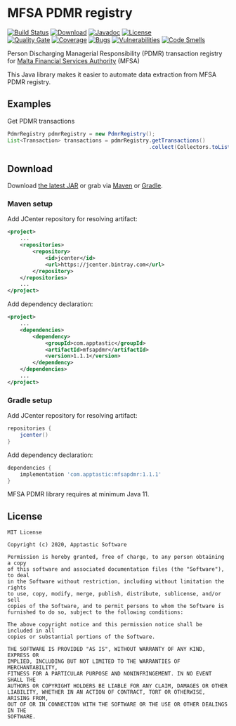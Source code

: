 MFSA PDMR registry
==================

[![Build Status](https://travis-ci.org/w3stling/mfsa-pdmr.svg?branch=master)](https://travis-ci.org/w3stling/mfsa-pdmr)
[![Download](https://api.bintray.com/packages/apptastic/maven-repo/mfsapdmr/images/download.svg)](https://bintray.com/apptastic/maven-repo/mfsapdmr/_latestVersion)
[![Javadoc](https://img.shields.io/badge/javadoc-1.1.1-blue.svg)](https://w3stling.github.io/mfsa-pdmr/javadoc/1.1.1)
[![License](http://img.shields.io/:license-MIT-blue.svg?style=flat-round)](http://apptastic-software.mit-license.org)   
[![Quality Gate](https://sonarcloud.io/api/project_badges/measure?project=com.apptastic%3Amfsapdmr&metric=alert_status)](https://sonarcloud.io/dashboard?id=com.apptastic%3Amfsapdmr)
[![Coverage](https://sonarcloud.io/api/project_badges/measure?project=com.apptastic%3Amfsapdmr&metric=coverage)](https://sonarcloud.io/component_measures?id=com.apptastic%3Amfsapdmr&metric=Coverage)
[![Bugs](https://sonarcloud.io/api/project_badges/measure?project=com.apptastic%3Amfsapdmr&metric=bugs)](https://sonarcloud.io/component_measures?id=com.apptastic%3Amfsapdmr&metric=bugs)
[![Vulnerabilities](https://sonarcloud.io/api/project_badges/measure?project=com.apptastic%3Amfsapdmr&metric=vulnerabilities)](https://sonarcloud.io/component_measures?id=com.apptastic%3Amfsapdmr&metric=vulnerabilities)
[![Code Smells](https://sonarcloud.io/api/project_badges/measure?project=com.apptastic%3Amfsapdmr&metric=code_smells)](https://sonarcloud.io/component_measures?id=com.apptastic%3Amfsapdmr&metric=code_smells)

Person Discharging Managerial Responsibility (PDMR) transaction registry for [Malta Financial Services Authority][1] (MFSA)

This Java library makes it easier to automate data extraction from MFSA PDMR registry.

Examples
--------
Get PDMR transactions
```java
PdmrRegistry pdmrRegistry = new PdmrRegistry();
List<Transaction> transactions = pdmrRegistry.getTransactions()
                                             .collect(Collectors.toList());
```


Download
--------

Download [the latest JAR][2] or grab via [Maven][3] or [Gradle][4].

### Maven setup
Add JCenter repository for resolving artifact:
```xml
<project>
    ...
    <repositories>
        <repository>
            <id>jcenter</id>
            <url>https://jcenter.bintray.com</url>
        </repository>
    </repositories>
    ...
</project>
```

Add dependency declaration:
```xml
<project>
    ...
    <dependencies>
        <dependency>
            <groupId>com.apptastic</groupId>
            <artifactId>mfsapdmr</artifactId>
            <version>1.1.1</version>
        </dependency>
    </dependencies>
    ...
</project>
```

### Gradle setup
Add JCenter repository for resolving artifact:
```groovy
repositories {
    jcenter()
}
```

Add dependency declaration:
```groovy
dependencies {
    implementation 'com.apptastic:mfsapdmr:1.1.1'
}
```

MFSA PDMR library requires at minimum Java 11.

License
-------

    MIT License
    
    Copyright (c) 2020, Apptastic Software
    
    Permission is hereby granted, free of charge, to any person obtaining a copy
    of this software and associated documentation files (the "Software"), to deal
    in the Software without restriction, including without limitation the rights
    to use, copy, modify, merge, publish, distribute, sublicense, and/or sell
    copies of the Software, and to permit persons to whom the Software is
    furnished to do so, subject to the following conditions:
    
    The above copyright notice and this permission notice shall be included in all
    copies or substantial portions of the Software.
    
    THE SOFTWARE IS PROVIDED "AS IS", WITHOUT WARRANTY OF ANY KIND, EXPRESS OR
    IMPLIED, INCLUDING BUT NOT LIMITED TO THE WARRANTIES OF MERCHANTABILITY,
    FITNESS FOR A PARTICULAR PURPOSE AND NONINFRINGEMENT. IN NO EVENT SHALL THE
    AUTHORS OR COPYRIGHT HOLDERS BE LIABLE FOR ANY CLAIM, DAMAGES OR OTHER
    LIABILITY, WHETHER IN AN ACTION OF CONTRACT, TORT OR OTHERWISE, ARISING FROM,
    OUT OF OR IN CONNECTION WITH THE SOFTWARE OR THE USE OR OTHER DEALINGS IN THE
    SOFTWARE.


[1]: https://www.mfsa.mt
[2]: https://bintray.com/apptastic/maven-repo/mfsa-pdmr/_latestVersion
[3]: https://maven.apache.org
[4]: https://gradle.org